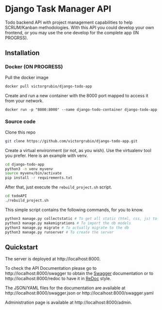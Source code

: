 # Django Task Manager API
Todo backend API with project management capabilities to help SCRUM/Kanban methodologies.
With this API you could develop your own frontend, or you may use the one develop for the complete app (IN PROGRSS).

## Installation

### Docker (ON PROGRESS)
Pull the docker image
```bash
docker pull victorgrubio/django-todo-app
```
Create and run a new container with the 8000 port mapped to access it from your network.
```
docker run -p "8000:8000" --name django-todo-container django-todo-app
```

### Source code
Clone this repo
```bash
git clone https://github.com/victorgrubio/django-todo-app.git
```
Create a virtual environment (or not, as you wish). Use the virtualenv tool you prefer. Here is an example with venv.

```bash
cd django-todo-app
python3 -m venv myvenv
source myvenv/bin/activate
pip install -r requirements.txt
```

After that, just execute the  ```rebuild_project.sh``` script.

```bash
cd todoAPI
./rebuild_project.sh
```

This simple script contains the following commands, for you to know.
```bash
python3 manage.py collectstatic # To get all static (html, css, js) to access the API
python3 manage.py makemigrations # To import the db models
python3 manage.py migrate # To actually migrate to the db
python3 manage.py runserver # To create the server
```

## Quickstart 

The server is deployed at http://localhost:8000. 

To check the API Documentation please go to http://localhost:8000/swagger to obtain the [Swagger](https://swagger.io/) documentation or to http://localhost:8000/redoc to have it in [ReDoc](https://github.com/Redocly/redoc) style. 

The JSON/YAML files for the documentation are available at http://localhost:8000/swagger.json or http://localhost:8000/swagger.yaml

Administration page is available at http://localhost:8000/admin.
